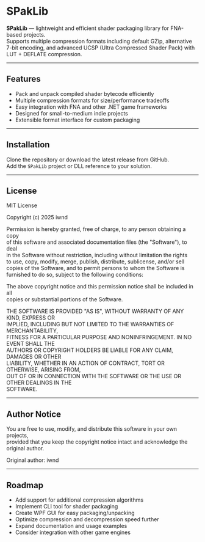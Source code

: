 # SPakLib

**SPakLib** — lightweight and efficient shader packaging library for FNA-based projects.  
Supports multiple compression formats including default GZip, alternative 7-bit encoding, and advanced UCSP (Ultra Compressed Shader Pack) with LUT + DEFLATE compression.

---

## Features

- Pack and unpack compiled shader bytecode efficiently
- Multiple compression formats for size/performance tradeoffs
- Easy integration with FNA and other .NET game frameworks
- Designed for small-to-medium indie projects
- Extensible format interface for custom packaging

---

## Installation

Clone the repository or download the latest release from GitHub.  
Add the `SPakLib` project or DLL reference to your solution.

---

## License

MIT License

Copyright (c) 2025 iwnd

Permission is hereby granted, free of charge, to any person obtaining a copy  
of this software and associated documentation files (the "Software"), to deal  
in the Software without restriction, including without limitation the rights  
to use, copy, modify, merge, publish, distribute, sublicense, and/or sell  
copies of the Software, and to permit persons to whom the Software is  
furnished to do so, subject to the following conditions:

The above copyright notice and this permission notice shall be included in all  
copies or substantial portions of the Software.

THE SOFTWARE IS PROVIDED "AS IS", WITHOUT WARRANTY OF ANY KIND, EXPRESS OR  
IMPLIED, INCLUDING BUT NOT LIMITED TO THE WARRANTIES OF MERCHANTABILITY,  
FITNESS FOR A PARTICULAR PURPOSE AND NONINFRINGEMENT. IN NO EVENT SHALL THE  
AUTHORS OR COPYRIGHT HOLDERS BE LIABLE FOR ANY CLAIM, DAMAGES OR OTHER  
LIABILITY, WHETHER IN AN ACTION OF CONTRACT, TORT OR OTHERWISE, ARISING FROM,  
OUT OF OR IN CONNECTION WITH THE SOFTWARE OR THE USE OR OTHER DEALINGS IN THE  
SOFTWARE.

---

## Author Notice

You are free to use, modify, and distribute this software in your own projects,  
provided that you keep the copyright notice intact and acknowledge the original author.

Original author: iwnd

---

## Roadmap

- Add support for additional compression algorithms
- Implement CLI tool for shader packaging
- Create WPF GUI for easy packaging/unpacking
- Optimize compression and decompression speed further
- Expand documentation and usage examples
- Consider integration with other game engines
